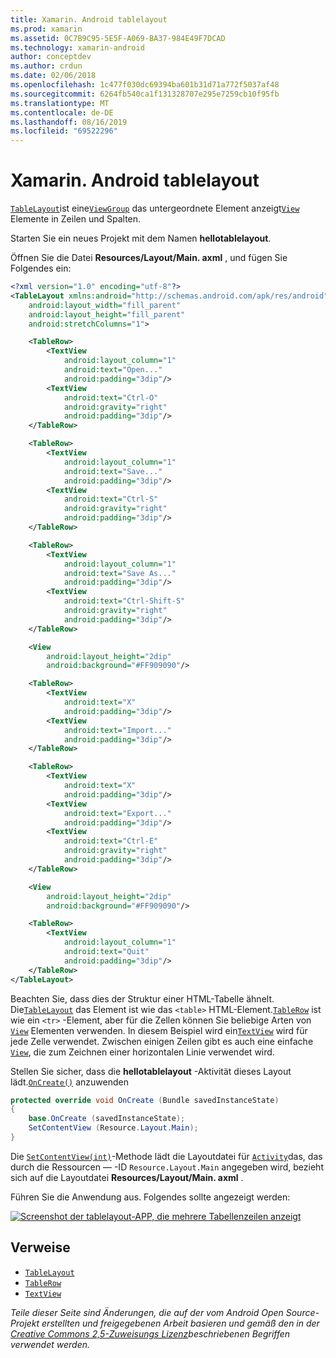 ```yaml
---
title: Xamarin. Android tablelayout
ms.prod: xamarin
ms.assetid: 0C7B9C95-5E5F-A069-BA37-984E49F7DCAD
ms.technology: xamarin-android
author: conceptdev
ms.author: crdun
ms.date: 02/06/2018
ms.openlocfilehash: 1c477f030dc69394ba601b31d71a772f5037af48
ms.sourcegitcommit: 6264fb540ca1f131328707e295e7259cb10f95fb
ms.translationtype: MT
ms.contentlocale: de-DE
ms.lasthandoff: 08/16/2019
ms.locfileid: "69522296"
---
```

# <a name="xamarinandroid-tablelayout"></a>Xamarin. Android tablelayout

[`TableLayout`](xref:Android.Widget.TableLayout)ist eine[`ViewGroup`](xref:Android.Views.ViewGroup)
das untergeordnete Element anzeigt[`View`](xref:Android.Views.View)
Elemente in Zeilen und Spalten.

Starten Sie ein neues Projekt mit dem Namen **hellotablelayout**.

Öffnen Sie die Datei **Resources/Layout/Main. axml** , und fügen Sie Folgendes ein:

```xml
<?xml version="1.0" encoding="utf-8"?>
<TableLayout xmlns:android="http://schemas.android.com/apk/res/android"
    android:layout_width="fill_parent"
    android:layout_height="fill_parent"
    android:stretchColumns="1">

    <TableRow>
        <TextView
            android:layout_column="1"
            android:text="Open..."
            android:padding="3dip"/>
        <TextView
            android:text="Ctrl-O"
            android:gravity="right"
            android:padding="3dip"/>
    </TableRow>

    <TableRow>
        <TextView
            android:layout_column="1"
            android:text="Save..."
            android:padding="3dip"/>
        <TextView
            android:text="Ctrl-S"
            android:gravity="right"
            android:padding="3dip"/>
    </TableRow>

    <TableRow>
        <TextView
            android:layout_column="1"
            android:text="Save As..."
            android:padding="3dip"/>
        <TextView
            android:text="Ctrl-Shift-S"
            android:gravity="right"
            android:padding="3dip"/>
    </TableRow>

    <View
        android:layout_height="2dip"
        android:background="#FF909090"/>

    <TableRow>
        <TextView
            android:text="X"
            android:padding="3dip"/>
        <TextView
            android:text="Import..."
            android:padding="3dip"/>
    </TableRow>

    <TableRow>
        <TextView
            android:text="X"
            android:padding="3dip"/>
        <TextView
            android:text="Export..."
            android:padding="3dip"/>
        <TextView
            android:text="Ctrl-E"
            android:gravity="right"
            android:padding="3dip"/>
    </TableRow>

    <View
        android:layout_height="2dip"
        android:background="#FF909090"/>

    <TableRow>
        <TextView
            android:layout_column="1"
            android:text="Quit"
            android:padding="3dip"/>
    </TableRow>
</TableLayout>
```

Beachten Sie, dass dies der Struktur einer HTML-Tabelle ähnelt. Die[`TableLayout`](xref:Android.Widget.TableLayout)
das Element ist wie das `<table>` HTML-Element.[`TableRow`](xref:Android.Widget.TableRow)
ist wie ein `<tr>` -Element, aber für die Zellen können Sie beliebige Arten von [`View`](xref:Android.Views.View) Elementen verwenden. In diesem Beispiel wird ein[`TextView`](xref:Android.Widget.TextView)
wird für jede Zelle verwendet. Zwischen einigen Zeilen gibt es auch eine einfache [`View`](xref:Android.Views.View), die zum Zeichnen einer horizontalen Linie verwendet wird.

Stellen Sie sicher, dass die **hellotablelayout** -Aktivität dieses Layout lädt.[`OnCreate()`](xref:Android.App.Activity.OnCreate*)
anzuwenden

```csharp
protected override void OnCreate (Bundle savedInstanceState)
{
    base.OnCreate (savedInstanceState);
    SetContentView (Resource.Layout.Main);
}
```

Die [`SetContentView(int)`](xref:Android.App.Activity.SetContentView*)-Methode lädt die Layoutdatei für [`Activity`](xref:Android.App.Activity)das, das durch die Ressourcen &mdash; -ID `Resource.Layout.Main` angegeben wird, bezieht sich auf die Layoutdatei **Resources/Layout/Main. axml** .

Führen Sie die Anwendung aus. Folgendes sollte angezeigt werden:

[![Screenshot der tablelayout-APP, die mehrere Tabellenzeilen anzeigt](table-layout-images/helloviews3.png)](table-layout-images/helloviews3.png#lightbox)



## <a name="references"></a>Verweise

- [`TableLayout`](xref:Android.Widget.TableLayout)
- [`TableRow`](xref:Android.Widget.TableRow)
- [`TextView`](xref:Android.Widget.TextView)

_Teile dieser Seite sind Änderungen, die auf der vom Android Open Source-Projekt erstellten und freigegebenen Arbeit basieren und gemäß den in der [Creative Commons 2,5-Zuweisungs Lizenz](http://creativecommons.org/licenses/by/2.5/)beschriebenen Begriffen verwendet werden._
